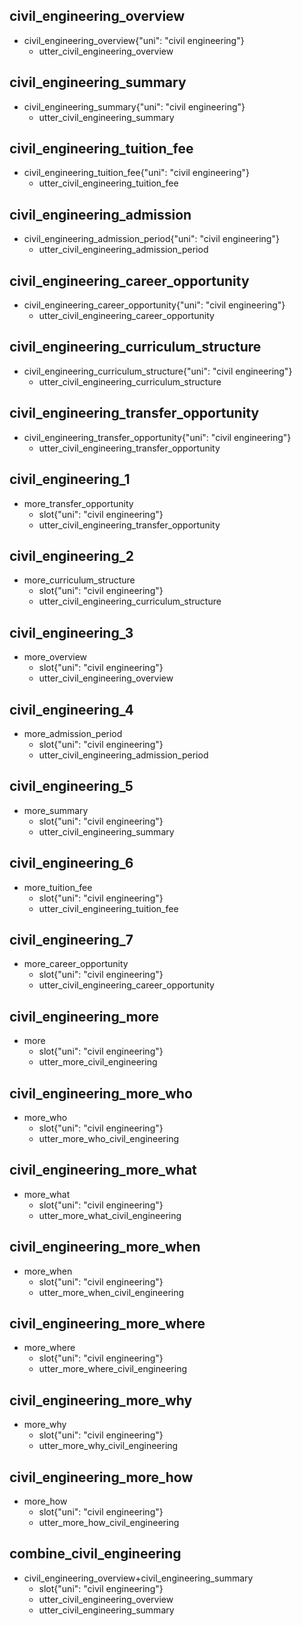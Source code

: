 ## civil_engineering_overview
* civil_engineering_overview{"uni": "civil engineering"}
    - utter_civil_engineering_overview

## civil_engineering_summary
* civil_engineering_summary{"uni": "civil engineering"}
    - utter_civil_engineering_summary

## civil_engineering_tuition_fee
* civil_engineering_tuition_fee{"uni": "civil engineering"}
    - utter_civil_engineering_tuition_fee

## civil_engineering_admission
* civil_engineering_admission_period{"uni": "civil engineering"}
    - utter_civil_engineering_admission_period

## civil_engineering_career_opportunity
* civil_engineering_career_opportunity{"uni": "civil engineering"}
    - utter_civil_engineering_career_opportunity

## civil_engineering_curriculum_structure
* civil_engineering_curriculum_structure{"uni": "civil engineering"}
    - utter_civil_engineering_curriculum_structure

## civil_engineering_transfer_opportunity
* civil_engineering_transfer_opportunity{"uni": "civil engineering"}
    - utter_civil_engineering_transfer_opportunity

## civil_engineering_1
* more_transfer_opportunity
    - slot{"uni": "civil engineering"}
    - utter_civil_engineering_transfer_opportunity

## civil_engineering_2
* more_curriculum_structure
    - slot{"uni": "civil engineering"}
    - utter_civil_engineering_curriculum_structure

## civil_engineering_3
* more_overview
    - slot{"uni": "civil engineering"}
    - utter_civil_engineering_overview

## civil_engineering_4
* more_admission_period
    - slot{"uni": "civil engineering"}
    - utter_civil_engineering_admission_period

## civil_engineering_5
* more_summary
    - slot{"uni": "civil engineering"}
    - utter_civil_engineering_summary

## civil_engineering_6
* more_tuition_fee
    - slot{"uni": "civil engineering"}
    - utter_civil_engineering_tuition_fee

## civil_engineering_7
* more_career_opportunity
    - slot{"uni": "civil engineering"}
    - utter_civil_engineering_career_opportunity

## civil_engineering_more
* more
    - slot{"uni": "civil engineering"}
    - utter_more_civil_engineering

## civil_engineering_more_who
* more_who
    - slot{"uni": "civil engineering"}
    - utter_more_who_civil_engineering

## civil_engineering_more_what
* more_what
    - slot{"uni": "civil engineering"}
    - utter_more_what_civil_engineering

## civil_engineering_more_when
* more_when
    - slot{"uni": "civil engineering"}
    - utter_more_when_civil_engineering

## civil_engineering_more_where
* more_where
    - slot{"uni": "civil engineering"}
    - utter_more_where_civil_engineering

## civil_engineering_more_why
* more_why
    - slot{"uni": "civil engineering"}
    - utter_more_why_civil_engineering

## civil_engineering_more_how
* more_how
    - slot{"uni": "civil engineering"}
    - utter_more_how_civil_engineering

## combine_civil_engineering
* civil_engineering_overview+civil_engineering_summary
    - slot{"uni": "civil engineering"}
    - utter_civil_engineering_overview
    - utter_civil_engineering_summary
